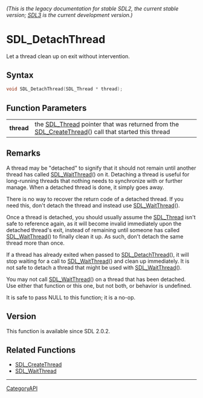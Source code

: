 ###### (This is the legacy documentation for stable SDL2, the current stable version; [SDL3](https://wiki.libsdl.org/SDL3/) is the current development version.)
# SDL_DetachThread

Let a thread clean up on exit without intervention.

## Syntax

```c
void SDL_DetachThread(SDL_Thread * thread);

```

## Function Parameters

|                |                                                                                                                                      |
| -------------- | ------------------------------------------------------------------------------------------------------------------------------------ |
| **thread**     | the [SDL_Thread](SDL_Thread.md) pointer that was returned from the [SDL_CreateThread](SDL_CreateThread.md)() call that started this thread |

## Remarks

A thread may be "detached" to signify that it should not remain until
another thread has called [SDL_WaitThread](SDL_WaitThread.md)() on it.
Detaching a thread is useful for long-running threads that nothing needs to
synchronize with or further manage. When a detached thread is done, it
simply goes away.

There is no way to recover the return code of a detached thread. If you
need this, don't detach the thread and instead use
[SDL_WaitThread](SDL_WaitThread.md)().

Once a thread is detached, you should usually assume the
[SDL_Thread](SDL_Thread.md) isn't safe to reference again, as it will become
invalid immediately upon the detached thread's exit, instead of remaining
until someone has called [SDL_WaitThread](SDL_WaitThread.md)() to finally
clean it up. As such, don't detach the same thread more than once.

If a thread has already exited when passed to
[SDL_DetachThread](SDL_DetachThread.md)(), it will stop waiting for a call to
[SDL_WaitThread](SDL_WaitThread.md)() and clean up immediately. It is not safe
to detach a thread that might be used with
[SDL_WaitThread](SDL_WaitThread.md)().

You may not call [SDL_WaitThread](SDL_WaitThread.md)() on a thread that has
been detached. Use either that function or this one, but not both, or
behavior is undefined.

It is safe to pass NULL to this function; it is a no-op.

## Version

This function is available since SDL 2.0.2.

## Related Functions

* [SDL_CreateThread](SDL_CreateThread.md)
* [SDL_WaitThread](SDL_WaitThread.md)

----
[CategoryAPI](CategoryAPI.md)
